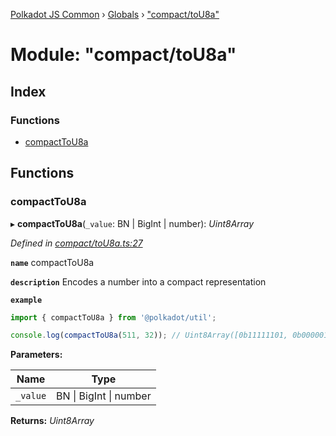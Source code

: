 [Polkadot JS Common](../README.md) › [Globals](../globals.md) › ["compact/toU8a"](_compact_tou8a_.md)

# Module: "compact/toU8a"

## Index

### Functions

* [compactToU8a](_compact_tou8a_.md#compacttou8a)

## Functions

###  compactToU8a

▸ **compactToU8a**(`_value`: BN | BigInt | number): *Uint8Array*

*Defined in [compact/toU8a.ts:27](https://github.com/polkadot-js/common/blob/b00d4956/packages/util/src/compact/toU8a.ts#L27)*

**`name`** compactToU8a

**`description`** Encodes a number into a compact representation

**`example`** 
<BR>

```javascript
import { compactToU8a } from '@polkadot/util';

console.log(compactToU8a(511, 32)); // Uint8Array([0b11111101, 0b00000111])
```

**Parameters:**

Name | Type |
------ | ------ |
`_value` | BN &#124; BigInt &#124; number |

**Returns:** *Uint8Array*
